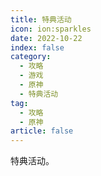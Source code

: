```yaml
---
title: 特典活动
icon: ion:sparkles
date: 2022-10-22
index: false
category:
  - 攻略
  - 游戏
  - 原神
  - 特典活动
tag:
  - 攻略
  - 原神
article: false
---
```


特典活动。
